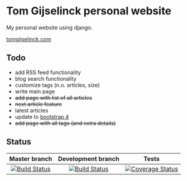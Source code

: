 Tom Gijselinck personal website
================================

My personal website using django.

[tomgijselinck.com](http://tomgijselinck.com)

## Todo
+ add RSS feed functionality
+ blog search functionality
+ customize tags (n.o. articles, size)
+ write main page
+ ~~add page with list of all articles~~
+ ~~next article feature~~
+ latest articles
+ update to [bootstrap 4](http://blog.getbootstrap.com/2015/08/19/bootstrap-4-alpha/ "bootstrap 4 announcement")
+ ~~add page with all tags (and extra details)~~

## Status
| Master branch | Development branch | Tests |
|:-------------:|:------------------:|:-----:|
[![Build Status](https://travis-ci.org/TomGijselinck/mywebsite.svg?branch=master)](https://travis-ci.org/TomGijselinck/mywebsite) | [![Build Status](https://travis-ci.org/TomGijselinck/mywebsite.svg?branch=develop)](https://travis-ci.org/TomGijselinck/mywebsite) | [![Coverage Status](https://coveralls.io/repos/TomGijselinck/mywebsite/badge.svg?branch=master&service=github)](https://coveralls.io/github/TomGijselinck/mywebsite?branch=master)
